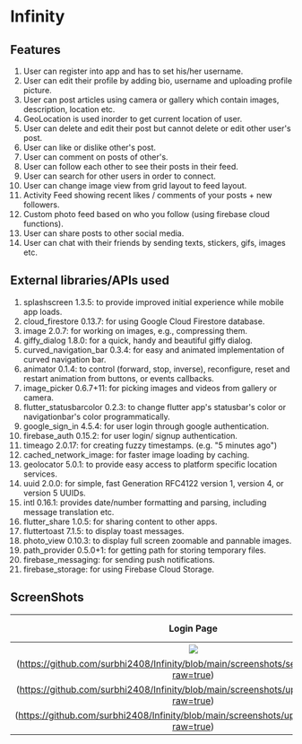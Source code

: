 # Infinity

## Features
<ol type = "1">
  <li> User can register into app and has to set his/her username. </li>
  <li> User can edit their profile by adding bio, username and uploading profile picture. </li>
  <li> User can post articles using camera or gallery which contain images, description, location etc. </li>
  <li> GeoLocation is used inorder to get current location of user. </li>
  <li> User can delete and edit their post but cannot delete or edit other user's post. </li>
  <li> User can like or dislike other's post. </li>
  <li> User can comment on posts of other's. </li>
  <li> User can follow each other to see their posts in their feed. </li>
  <li> User can search for other users in order to connect. </li>
  <li> User can change image view from grid layout to feed layout. </li>
  <li> Activity Feed showing recent likes / comments of your posts + new followers. </li>
  <li> Custom photo feed based on who you follow (using firebase cloud functions). </li>
  <li> User can share posts to other social media. </li>
  <li> User can chat with their friends by sending texts, stickers, gifs, images etc. </li>
</ol>

## External libraries/APIs used
<ol type = "1">
  <li> splashscreen 1.3.5: to provide improved initial experience while mobile app loads. </li>
  <li> cloud_firestore 0.13.7: for using Google Cloud Firestore database. </li>
  <li> image 2.0.7: for working on images, e.g., compressing them. </li>
  <li> giffy_dialog 1.8.0: for a quick, handy and beautiful giffy dialog. </li>
  <li> curved_navigation_bar 0.3.4: for easy and animated implementation of curved navigation bar. </li>
  <li> animator 0.1.4: to control (forward, stop, inverse), reconfigure, reset and restart animation from buttons, or events callbacks. </li>
  <li> image_picker 0.6.7+11: for picking images and videos from gallery or camera. </li>
  <li> flutter_statusbarcolor 0.2.3: to change flutter app's statusbar's color or navigationbar's color programmatically. </li>
  <li> google_sign_in 4.5.4: for user login through google authentication. </li>
  <li> firebase_auth 0.15.2: for user login/ signup authentication. </li>
  <li> timeago 2.0.17: for creating fuzzy timestamps. (e.g. "5 minutes ago") </li>
  <li> cached_network_image: for faster image loading by caching. </li>
  <li> geolocator 5.0.1: to provide easy access to platform specific location services. </li>
  <li> uuid 2.0.0: for simple, fast Generation RFC4122 version 1, version 4, or version 5 UUIDs. </li>
  <li> intl 0.16.1: provides date/number formatting and parsing, including message translation etc. </li>
  <li> flutter_share 1.0.5: for sharing content to other apps. </li>
  <li> fluttertoast 7.1.5: to display toast messages. </li>
  <li> photo_view 0.10.3: to display full screen zoomable and pannable images. </li>
  <li> path_provider 0.5.0+1: for getting path for storing temporary files. </li>
  <li> firebase_messaging: for sending push notifications. </li>
  <li> firebase_storage: for using Firebase Cloud Storage. </li>
 
</ol>

## ScreenShots

Login Page              |  Search Page               | Upload Page               |  Upload Options
:-------------------------:|:-------------------------:|:-------------------------:|:-------------------------:
![](https://github.com/surbhi2408/Infinity/blob/main/screenshots/login_screen.png?raw=true)|![]
(https://github.com/surbhi2408/Infinity/blob/main/screenshots/search_screen.png?raw=true)|![]
(https://github.com/surbhi2408/Infinity/blob/main/screenshots/upload_screen.png?raw=true)|![]
(https://github.com/surbhi2408/Infinity/blob/main/screenshots/upload_options.png?raw=true)|

